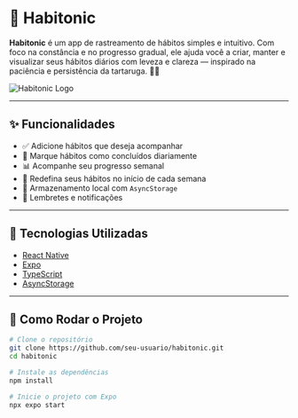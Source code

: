 # 🐢 Habitonic

**Habitonic** é um app de rastreamento de hábitos simples e intuitivo. Com foco na constância e no progresso gradual, ele ajuda você a criar, manter e visualizar seus hábitos diários com leveza e clareza — inspirado na paciência e persistência da tartaruga. 🐢💚

![Habitonic Logo](./assets/icon.png)

---

## ✨ Funcionalidades

- ✅ Adicione hábitos que deseja acompanhar
- 📅 Marque hábitos como concluídos diariamente
- 📊 Acompanhe seu progresso semanal
- 🔄 Redefina seus hábitos no início de cada semana
- 💾 Armazenamento local com `AsyncStorage`
- 🔔 Lembretes e notificações

---

## 🧱 Tecnologias Utilizadas

- [React Native](https://reactnative.dev/)
- [Expo](https://expo.dev/)
- [TypeScript](https://www.typescriptlang.org/)
- [AsyncStorage](https://react-native-async-storage.github.io/async-storage/)

---

## 🚀 Como Rodar o Projeto

```bash
# Clone o repositório
git clone https://github.com/seu-usuario/habitonic.git
cd habitonic

# Instale as dependências
npm install

# Inicie o projeto com Expo
npx expo start

